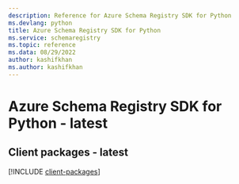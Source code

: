 ```yaml
---
description: Reference for Azure Schema Registry SDK for Python
ms.devlang: python
title: Azure Schema Registry SDK for Python
ms.service: schemaregistry
ms.topic: reference
ms.data: 08/29/2022
author: kashifkhan
ms.author: kashifkhan
---
```

# Azure Schema Registry SDK for Python - latest

## Client packages - latest
[!INCLUDE [client-packages](schema-registry-client-index.md)]